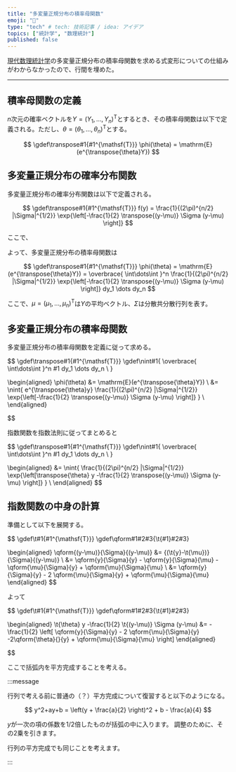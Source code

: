 ```yaml
---
title: "多変量正規分布の積率母関数"
emoji: "🕌"
type: "tech" # tech: 技術記事 / idea: アイデア
topics: ["統計学", "数理統計"]
published: false
---
```


[現代数理統計学](https://amzn.asia/d/2pclk02)の多変量正規分布の積率母関数を求める式変形についての仕組みがわからなかったので、行間を埋めた。

----

## 積率母関数の定義

$n$次元の確率ベクトルを$Y = (Y_1, \dots, Y_n)^\mathsf{T}$とするとき、その積率母関数は以下で定義される。ただし、$\theta = (\theta_1, \dots, \theta_n)^\mathsf{T}$とする。

$$
\gdef\transpose#1{#1^{\mathsf{T}}}
\phi(\theta) = \mathrm{E}(e^{\transpose{\theta}Y})
$$

## 多変量正規分布の確率分布関数

多変量正規分布の確率分布関数は以下で定義される。

$$
\gdef\transpose#1{#1^{\mathsf{T}}}
f(y) = \frac{1}{(2\pi)^{n/2} |\Sigma|^{1/2}} \exp{\left[-\frac{1}{2} \transpose{(y-\mu)} \Sigma (y-\mu) \right]}
$$ 

ここで、

よって、多変量正規分布の積率母関数は

$$
\gdef\transpose#1{#1^{\mathsf{T}}}
\phi(\theta) = \mathrm{E}(e^{\transpose{\theta}Y})
 = \overbrace{ \int\dots\int }^n \frac{1}{(2\pi)^{n/2} |\Sigma|^{1/2}} \exp{\left[-\frac{1}{2} \transpose{(y-\mu)} \Sigma (y-\mu) \right]} dy_1 \dots dy_n
$$ 

ここで、$\mu=(\mu_1, \dots, \mu_n)^\mathsf{T}$は$Y$の平均ベクトル、$\Sigma$は分散共分散行列を表す。

## 多変量正規分布の積率母関数

多変量正規分布の積率母関数を定義に従って求める。

$$
\gdef\transpose#1{#1^{\mathsf{T}}}
\gdef\nint#1{
     \overbrace{ \int\dots\int }^n #1 dy_1 \dots dy_n \\
}

\begin{aligned} 
    \phi(\theta) &= \mathrm{E}(e^{\transpose{\theta}Y}) \\
    &= \nint{ e^{\transpose{\theta}y} \frac{1}{(2\pi)^{n/2} |\Sigma|^{1/2}} \exp{\left[-\frac{1}{2} \transpose{(y-\mu)} \Sigma (y-\mu) \right]} } \\
\end{aligned} 

$$

指数関数を指数法則に従ってまとめると

$$
\gdef\transpose#1{#1^{\mathsf{T}}}
\gdef\nint#1{
     \overbrace{ \int\dots\int }^n #1 dy_1 \dots dy_n \\
}

\begin{aligned} 
    &= \nint{  \frac{1}{(2\pi)^{n/2} |\Sigma|^{1/2}} \exp{\left[\transpose{\theta} y -\frac{1}{2} \transpose{(y-\mu)} \Sigma (y-\mu) \right]} } \\
\end{aligned} 
$$ 

## 指数関数の中身の計算

準備として以下を展開する。

$$
\gdef\t#1{#1^{\mathsf{T}}}
\gdef\qform#1#2#3{\t{#1}#2#3}

\begin{aligned} 
    \qform{(y-\mu)}{\Sigma}{(y-\mu)} &=
    {(\t{y}-\t{\mu})}{\Sigma}{(y-\mu)} \\ &=
    \qform{y}{\Sigma}{y} - \qform{y}{\Sigma}{\mu} - \qform{\mu}{\Sigma}{y} + \qform{\mu}{\Sigma}{\mu} \\ &=
    \qform{y}{\Sigma}{y} - 2 \qform{\mu}{\Sigma}{y} + \qform{\mu}{\Sigma}{\mu} 
\end{aligned} 
$$

よって

$$
\gdef\t#1{#1^{\mathsf{T}}}
\gdef\qform#1#2#3{\t{#1}#2#3}

\begin{aligned} 
    \t{\theta} y -\frac{1}{2} \t{(y-\mu)} \Sigma (y-\mu)  &=
    -\frac{1}{2} \left[
        \qform{y}{\Sigma}{y} - 2 \qform{\mu}{\Sigma}{y} -2\qform{\theta}{}{y} + \qform{\mu}{\Sigma}{\mu} 
      \right]
\end{aligned} 

$$

ここで括弧内を平方完成することを考える。

:::message

行列で考える前に普通の（？）平方完成について復習すると以下のようになる。

$$
y^2+ay+b = \left(y + \frac{a}{2} \right)^2 + b - \frac{a}{4}
$$

$y$が一次の項の係数を1/2倍したものが括弧の中に入ります。
調整のために、その2乗を引きます。

行列の平方完成でも同じことを考えます。

:::




